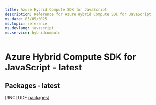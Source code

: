 ```yaml
---
title: Azure Hybrid Compute SDK for JavaScript
description: Reference for Azure Hybrid Compute SDK for JavaScript
ms.date: 03/05/2025
ms.topic: reference
ms.devlang: javascript
ms.service: hybridcompute
---
```

# Azure Hybrid Compute SDK for JavaScript - latest
## Packages - latest
[!INCLUDE [packages](hybrid-compute-index.md)]